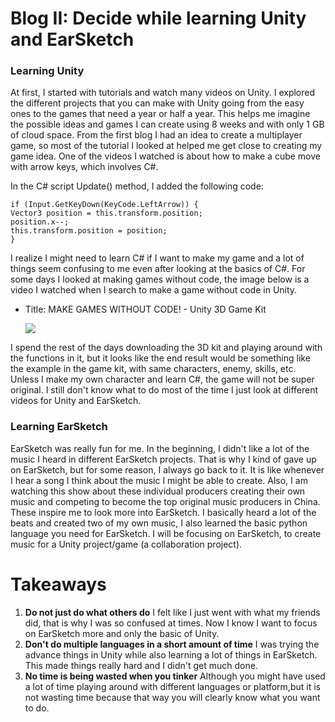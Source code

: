 # Blog II: Decide while learning Unity and EarSketch

### Learning Unity
At first, I started with tutorials and watch many videos on Unity. I explored the different projects 
that you can make with Unity going from the easy ones to the games that need a year or half a year.
This helps me imagine the possible ideas and games I can create using 8 weeks and with only 1 GB of cloud space.
From the first blog I had an idea to create a multiplayer game, so most of the tutorial I looked at helped me get close to creating
my game idea. One of the videos I watched is about how to make a cube move with arrow keys, which involves C#.

In the C# script Update() method, I added the following code: 
    
    if (Input.GetKeyDown(KeyCode.LeftArrow)) {
    Vector3 position = this.transform.position;
    position.x--;
    this.transform.position = position;
    }

I realize I might need to learn C# if I want to make my game and a lot of things seem confusing to me even after looking at the 
basics of C#. For some days I looked at making games without code, the image below is a video I watched when I search to make a game 
without code in Unity.
+ Title: MAKE GAMES WITHOUT CODE! - Unity 3D Game Kit

    <img src="https://i.ytimg.com/vi/qsU4nM0L_n0/maxresdefault.jpg" />
    
I spend the rest of the days downloading the 3D kit and playing around with the functions in it, but it looks like the end result would
be something like the example in the game kit, with same characters, enemy, skills, etc. Unless I make my own character and learn C#, the 
game will not be super original. I still don't know what to do most of the time I just look at different videos for Unity and EarSketch.

### Learning EarSketch
EarSketch was really fun for me. In the beginning, I didn't like a lot of the music I heard in different EarSketch projects. That is why I kind of gave up on EarSketch, but for some reason, I always go back to it. It is like whenever I hear a song I think about the music I 
might be able to create. Also, I am watching this show about these individual producers creating their own music and competing to become 
the top original music producers in China. These inspire me to look more into EarSketch. I basically heard a lot of the beats and created
two of my own music, I also learned the basic python language you need for EarSketch. I will be focusing on EarSketch, to create music for 
a Unity project/game (a collaboration project).



# Takeaways
1. **Do not just do what others do** I felt like I just went with what my friends did, that is why I was so confused at times. Now I know 
I want to focus on EarSketch more and only the basic of Unity.
2. **Don't do multiple languages in a short amount of time** I was trying the advance things in Unity while also learning a lot of things in EarSketch. This made things really hard and I didn't get much done.
3. **No time is being wasted when you tinker** Although you might have used a lot of time playing around with different languages or platform,but it is not wasting time because that way you will clearly know what you want to do.
